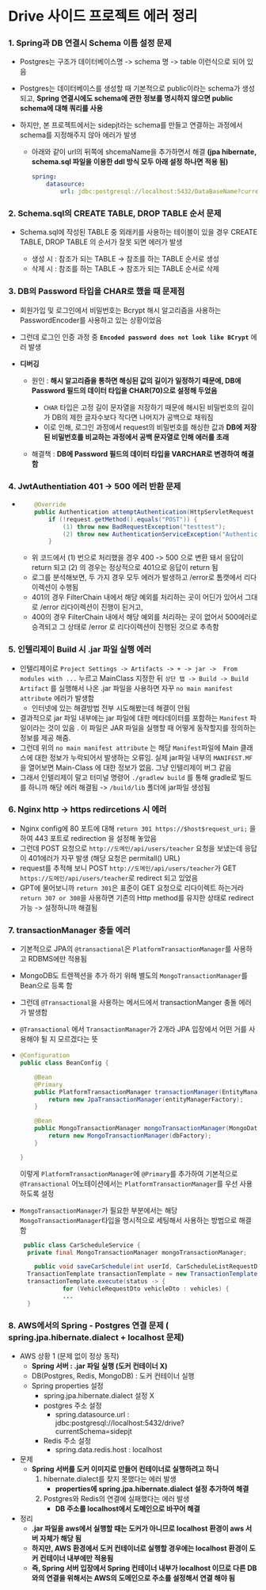 # Drive 사이드 프로젝트 에러 정리

### 1. Spring과 DB 연결시 Schema 이름 설정 문제

- Postgres는 구조가 데이터베이스명 -> schema 명 -> table 이런식으로 되어 있음

- Postgres는 데이터베이스를 생성할 때 기본적으로 public이라는 schema가 생성되고, **Spring 연결시에도 schema에 관한 정보를 명시하지 않으면 public schema에 대해 쿼리를 사용**

- 하지만, 본 프로젝트에서는 sidepjt라는 schema를 만들고 연결하는 과정에서 schema를 지정해주지 않아 에러가 발생

  - 아래와 같이 url의 뒤쪽에 shcemaName을 추가하면서 해결 
    **(jpa hibernate, schema.sql 파일을 이용한 ddl 방식 모두 아래 설정 하나면 적용 됨)**
  
    ```yml
    spring:
    	datasource:
    		url: jdbc:postgresql://localhost:5432/DataBaseName?currentSchema = schemaName
    ```



### 2. Schema.sql의 CREATE TABLE, DROP TABLE 순서 문제

- Schema.sql에 작성된 TABLE 중 외래키를 사용하는 테이블이 있을 경우 CREATE TABLE, DROP TABLE 의 순서가 잘못 되면 에러가 발생

  - 생성 시 : 참조가 되는 TABLE -> 참조를 하는 TABLE 순서로 생성
  - 삭제 시 : 참조를 하는 TABLE -> 참조가 되는 TABLE 순서로 삭제

  

### 3. DB의 Password 타입을 CHAR로 했을 때 문제점

- 회원가입 및 로그인에서 비밀번호는 Bcrypt 해시 알고리즘을 사용하는 PasswordEncoder를 사용하고 있는 상황이었음
- 그런데 로그인 인증 과정 중 **`Encoded password does not look like BCrypt`** 에러 발생

- **디버깅**

  - 원인 :  **해시 알고리즘을 통하면 해싱된 값의 길이가 일정하기 때문에, DB에 Password 필드의 데이터 타입을 CHAR(70)으로 설정해 두었음**
    - `CHAR` 타입은 고정 길이 문자열을 저장하기 때문에 해시된 비밀번호의 길이가 DB의 제한 글자수보다 작다면 나머지가 공백으로 채워짐
    - 이로 인해, 로그인 과정에서 request의 비밀번호를 해싱한 값과 **DB에 저장된 비밀번호를 비교하는 과정에서 공백 문자열로 인해 에러를 초래**

  - 해결책 : **DB에 Password 필드의 데이터 타입을 VARCHAR로 변경하여 해결함**



### 4. JwtAuthentiation 401 -> 500 에러 반환 문제

- ```java
      @Override
      public Authentication attemptAuthentication(HttpServletRequest request, HttpServletResponse response) throws AuthenticationException {
          if (!request.getMethod().equals("POST")) {
              (1) throw new BadRequestException("testtest");
              (2) throw new AuthenticationServiceException("Authentication method not supported: " + request.getMethod());
          }
  ```

  - 위 코드에서 (1) 번으로 처리했을 경우 400 -> 500 으로 변환 돼서 응답이 return 되고 (2) 의 경우는 정상적으로 401으로 응답이 return 됨
  - 로그를 분석해보면, 두 가지 경우 모두 에러가 발생하고 /error로 톰캣에서 리다이렉션이 수행됨
  - 401의 경우 FilterChain 내에서 해당 예외를 처리하는 곳이 어딘가 있어서 그대로 /error 리다이렉션이 진행이 된거고,
  - 400의 경우 FilterChain 내에서 해당 예외를 처리하는 곳이 없어서 500에러로 승격되고 그 상태로 /error 로 리다이렉션이 진행된 것으로 추측함



### 5. 인텔리제이 Build 시 .jar 파일 실행 에러

- 인텔리제이로 `Project Settings -> Artifacts -> + -> jar ->  From modules with ...` 누르고 MainClass 지정한 뒤 `상단 탭 -> Build -> Build Artifact` 를 실행해서 나온 .jar 파일을 사용하면 자꾸 `no main manifest attribute` 에러가 발생함
  - 인터넷에 있는 해결방법 전부 시도해봤는데 해결이 안됨
- 결과적으로 jar 파일 내부에는 jar 파일에 대한 메타데이터를 포함하는 `Manifest` 파일이라는 것이 있음 . 이 파일은 JAR 파일을 실행할 때 어떻게 동작할지를 정의하는 정보를 제공 해줌.
- 그런데 위의 `no main manifest attribute` 는 해당 `Manifest`파일에 Main 클래스에 대한 정보가 누락되어서 발생하는 오류임. 실제 jar파일 내부의 `MANIFEST.MF` 을 열어보면 Main-Class 에 대한 정보가 없음. 그냥 인텔리제이 버그 같음
- 그래서 인텔리제이 말고 터미널 명령어 `./gradlew build` 를 통해 gradle로 빌드를 하니까 해당 에러 해결됨 -> `/build/lib` 폴더에 jar파일 생성됨



### 6. Nginx http -> https redircetions 시 에러

- Nginx config에 80 포트에 대해 `return 301 https://$host$request_uri;` 을 하여 443 포트로 redirection 을 설정해 놓았음
- 그런데 POST 요청으로 `http://도메인/api/users/teacher` 요청을 보냈는데 응답이 401에러가 자꾸 발생
  (해당 요청은 permitall() URL)
- request를 추적해 보니 POST `http://도메인/api/users/teacher`가  GET `https://도메인/api/users/teacher`로 redirect 되고 있었음
- GPT에 물어보니까 `return 301`은 표준이 GET 요청으로 리다이렉트 하는거라 `return 307 or 308`을 사용하면 기존의 Http method를 유지한 상태로 redirect 가능 -> 설정하니까 해결됨



### 7. transactionManager 충돌 에러

- 기본적으로 JPA의 `@transactional`은 `PlatformTransactionManager`를 사용하고 RDBMS에만 적용됨

- MongoDB도 트렌젝션을 추가 하기 위해 별도의 `MongoTransactionManager`를 Bean으로 등록 함

- 그런데 `@Transactional`을 사용하는 메서드에서 transactionManger 충돌 에러가 발생함

- `@Transactional` 에서 `TransactionManager`가 2개라 JPA 입장에서 어떤 거를 사용해야 될 지 모르겠다는 뜻

- ```java
  @Configuration
  public class BeanConfig {
  
      @Bean
      @Primary
      public PlatformTransactionManager transactionManager(EntityManagerFactory entityManagerFactory) {
          return new JpaTransactionManager(entityManagerFactory);
      }
  
      @Bean
      public MongoTransactionManager mongoTransactionManager(MongoDatabaseFactory dbFactory) {
          return new MongoTransactionManager(dbFactory);
      }
  
  }
  ```

  이렇게 `PlatformTransactionManager`에 `@Primary`를 추가하여 기본적으로 `@Transactional` 어노테이션에서는 `PlatformTransactionManager`를 우선 사용하도록 설정

- `MongoTransactionManager`가 필요한 부분에서는 해당 `MongoTransactionManager`타입을 명시적으로 세팅해서 사용하는 방법으로 해결 함

  ```java
   public class CarScheduleService {
   	private final MongoTransactionManager mongoTransactionManager;
  
      public void saveCarSchedule(int userId, CarScheduleListRequestDto carScheduleListRequestDto) {
  	TransactionTemplate transactionTemplate = new TransactionTemplate(mongoTransactionManager);
  	transactionTemplate.execute(status -> {
              for (VehicleRequestDto vehicleDto : vehicles) {
              ...
  	}
  
  ```

  

### 8. AWS에서의 Spring - Postgres 연결 문제 ( spring.jpa.hibernate.dialect + localhost 문제)

- AWS 상황 1 (문제 없이 정상 동작)
  - **Spring 서버 : .jar 파일 실행 (도커 컨테이너 X)**
  - DB(Postgres, Redis, MongoDB) : 도커 컨테이너 실행
  - Spring properties 설정
    - spring.jpa.hibernate.dialect 설정 X
    - postgres 주소 설정
      -  spring.datasource.url : jdbc:postgresql://localhost:5432/drive?currentSchema=sidepjt
    - Redis 주소 설정
      - spring.data.redis.host : localhost
- 문제
  - **Spring 서버를 도커 이미지로 만들어 컨테이너로 실행하려고 하니**
    1. hibernate.dialect를 찾지 못했다는 에러 발생 
       - **properties에 spring.jpa.hibernate.dialect 설정 추가하여 해결**
    2. Postgres와 Redis의 연결에 실패했다는 에러 발생
       - **DB 주소를 localhost에서 도메인으로 바꾸어 해결**
- 정리
  - **.jar 파일을 aws에서 실행할 때는 도커가 아니므로 localhost 환경이 aws 서버 자체가 해당 됨**
  - **하지만, AWS 환경에서 도커 컨테이너로 실행할 경우에는 localhost 환경이 도커 컨테이너 내부에만 적용됨**
  - **즉, Spring 서버 입장에서 Spring 컨테이너 내부가 localhost 이므로 다른 DB와의 연결을 위해서는 AWS의 도메인으로 주소를 설정해서 연결 해야 됨**
